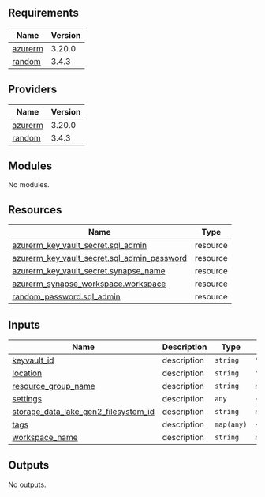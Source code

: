 <!-- BEGIN_TF_DOCS -->
## Requirements

| Name | Version |
|------|---------|
| <a name="requirement_azurerm"></a> [azurerm](#requirement\_azurerm) | 3.20.0 |
| <a name="requirement_random"></a> [random](#requirement\_random) | 3.4.3 |

## Providers

| Name | Version |
|------|---------|
| <a name="provider_azurerm"></a> [azurerm](#provider\_azurerm) | 3.20.0 |
| <a name="provider_random"></a> [random](#provider\_random) | 3.4.3 |

## Modules

No modules.

## Resources

| Name | Type |
|------|------|
| [azurerm_key_vault_secret.sql_admin](https://registry.terraform.io/providers/hashicorp/azurerm/3.20.0/docs/resources/key_vault_secret) | resource |
| [azurerm_key_vault_secret.sql_admin_password](https://registry.terraform.io/providers/hashicorp/azurerm/3.20.0/docs/resources/key_vault_secret) | resource |
| [azurerm_key_vault_secret.synapse_name](https://registry.terraform.io/providers/hashicorp/azurerm/3.20.0/docs/resources/key_vault_secret) | resource |
| [azurerm_synapse_workspace.workspace](https://registry.terraform.io/providers/hashicorp/azurerm/3.20.0/docs/resources/synapse_workspace) | resource |
| [random_password.sql_admin](https://registry.terraform.io/providers/hashicorp/random/3.4.3/docs/resources/password) | resource |

## Inputs

| Name | Description | Type | Default | Required |
|------|-------------|------|---------|:--------:|
| <a name="input_keyvault_id"></a> [keyvault\_id](#input\_keyvault\_id) | description | `string` | `""` | no |
| <a name="input_location"></a> [location](#input\_location) | description | `string` | `"uksouth"` | no |
| <a name="input_resource_group_name"></a> [resource\_group\_name](#input\_resource\_group\_name) | description | `string` | n/a | yes |
| <a name="input_settings"></a> [settings](#input\_settings) | description | `any` | `{}` | no |
| <a name="input_storage_data_lake_gen2_filesystem_id"></a> [storage\_data\_lake\_gen2\_filesystem\_id](#input\_storage\_data\_lake\_gen2\_filesystem\_id) | description | `string` | n/a | yes |
| <a name="input_tags"></a> [tags](#input\_tags) | description | `map(any)` | `{}` | no |
| <a name="input_workspace_name"></a> [workspace\_name](#input\_workspace\_name) | description | `string` | n/a | yes |

## Outputs

No outputs.
<!-- END_TF_DOCS -->